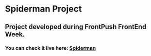 # Spiderman Project

## Project developed during FrontPush FrontEnd Week.

### You can check it live here: [Spiderman](https://jramiresbrito.github.io/portfolio-frontend-spiderman/index.html)
